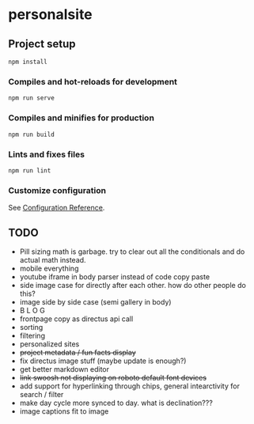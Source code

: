 # personalsite

## Project setup
```
npm install
```

### Compiles and hot-reloads for development
```
npm run serve
```

### Compiles and minifies for production
```
npm run build
```

### Lints and fixes files
```
npm run lint
```

### Customize configuration
See [Configuration Reference](https://cli.vuejs.org/config/).

## TODO
- Pill sizing math is garbage. try to clear out all the conditionals and do actual math instead.
- mobile everything
- youtube iframe in body parser instead of code copy paste
- side image case for directly after each other. how do other people do this?
- image side by side case (semi gallery in body)
- B L O G
- frontpage copy as directus api call
- sorting
- filtering
- personalized sites
- ~~project metadata / fun facts display~~
- fix directus image stuff (maybe update is enough?)
- get better markdown editor
- ~~link swoosh not displaying on roboto default font devices~~
- add support for hyperlinking through chips, general intearctivity for search / filter
- make day cycle more synced to day. what is declination???
- image captions fit to image

